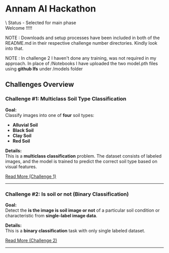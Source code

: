 # Annam AI Hackathon

\ Status - Selected for main phase \
Welcome !!!!!

NOTE : Downloads and setup processes have been included in both of the README.md in their respective challenge number directories. Kindly look into that.

NOTE : In challenge 2 I haven't done any training, was not required in my approach. In place of /Notebooks I have uploaded the two model.pth files using **github lfs** under /models folder

##  Challenges Overview

###  Challenge #1: Multiclass Soil Type Classification

**Goal:**  
Classify images into one of **four** soil types:  
- **Alluvial Soil**  
- **Black Soil**  
- **Clay Soil**  
- **Red Soil**

**Details:**  
This is a **multiclass classification** problem. The dataset consists of labeled images, and the model is trained to predict the correct soil type based on visual features.

 [Read More (Challenge 1)](./Challenge%20%231/README.md)

---

###  Challenge #2: Is soil or not (Binary Classification)

**Goal:**  
Detect the **is the image is soil image or not** of a particular soil condition or characteristic from **single-label image data**.

**Details:**  
This is a **binary classification** task with only single labeled dataset. 

 [Read More (Challenge 2)](./Challenge%20%232/README.md)

---

